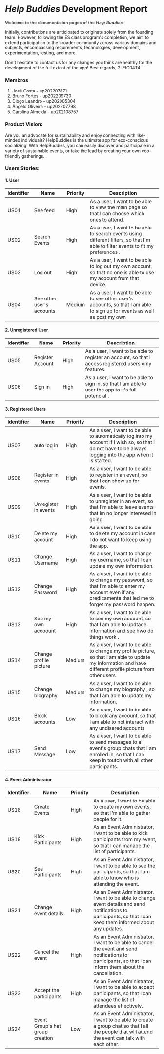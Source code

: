 # _Help Buddies_ Development Report

Welcome to the documentation pages of the _Help Buddies_!

Initially, contributions are anticipated to originate solely from the founding team. However, following the ES class program's completion, we aim to extend participation to the broader community across various domains and subjects, encompassing requirements, technologies, development, experimentation, testing, and more.

Don't hesitate to contact us for any changes you think are healthy for the development of the full extent of the app!
Best regards, 2LEIC04T4

### Membros

1. José Costa - up202207871 
2. Bruno Fortes - up202209730
4. Diogo Leandro - up202005304
3. Ângelo Oliveira - up202207798
5. Carolina Almeida - up202108757

### Product Vision:

Are you an advocate for sustainability and enjoy connecting with like-minded individuals? HelpBuddies is the ultimate app for eco-conscious socializing! With HelpBuddies, you can easily discover and participate in a variety of sustainable events, or take the lead by creating your own eco-friendly gatherings. 

### Users Stories:

#### 1. User

| Identifier |Name | Priority | Description |
|------------|-----|----------|-------------|
|  US01 |  See feed |  High |  As a user, I want to be able to view the main page so that I can choose which ones to attend. |
|  US02  | Search Events   |  High  |  As a user, I want to be able to search events using different filters, so that I'm able to filter events to fit my preferences .|
|  US03  | Log out   |  High  |  As a user, I want to be able to log out my own account, so that no one is able to use my acocunt from that device.|
| US04 | See other user's accounts | Medium | As a user, I want to be able  to see other user's accounts, so that I am able to sign up for events as well as post my own  |


#### 2. Unregistered User

| Identifier |Name | Priority | Description |
|------------|-----|----------|-------------|
|  US05  | Register Account   |  High  |  As a user, I want to be able to register an account, so that I access registered users only features.|
|  US06  | Sign in   |  High  |  As a user, I want to be able to sign in, so that I am able to user the app to it's full potencial .|


#### 3. Registered Users

| Identifier |Name | Priority | Description |
|------------|-----|----------|-------------|
|  US07  | auto log in   |  High  |  As a user, I want to be able to automatically log into my account if I wish so, so that I do not have to be always logging into the app when it is started.|
|  US08  | Register in events   |  High  |  As a user, I want to be able to register in an event, so that I can show up for events.|
|  US09  | Unregister in events   |  High  |  As a user, I want to be able to unregister in an event, so that I'm able to leave events that im no longer interesed in going.|
|  US10  | Delete my account   |  High  |  As a user, I want to be able to delete my account in case I do not want to keep using the app.  |
|  US11  | Change Username   |  High  |  As a user, I want to change my username, so that I can update my own information.  |
| US12 | Change Password | High | As a user, I want to be able to change my password, so that I'm able to enter my account even if any predicamente that led me to forget my password happen. |
|  US13  | See my own accoount   |  High  |  As a user, I want to be able to see my own account, so that I am able to updtade information and see hwo do things work .|
| US14 | Change profile picture | Medium | As a user, I want to be able to change my profile picture, so that I am able to update my information and have different profile picture from other users|
| US15 | Change biography | Medium | As a user, I want to be able to change my biography , so that I am able to update my information.|
| US16 | Block accounts | Low | As a user, I want to be able to block any account, so that I am able to not interact with any undisered accounts |
| US17 | Send Message | Low | As a user, I want to be able to send messages to all event's group chats that I am enrolled in, so that I can keep in toutch with all other participants. |


#### 4. Event Administrator

| Identifier |Name | Priority | Description |
|------------|-----|----------|-------------|
|  US18  | Create Events   |  High  |  As a user, I want to be able to create my own events, so that I'm able to gather people for it.|
|  US19  | Kick Participants  |  High  |  As an Event Administrator, I want to be able to kick participants from my event, so that I can manage the list of participants.|
| US20 | See Participants | High | As an Event Administrator, I want to be able to see the participants, so that I am able to know who is attending the event. |
| US21 | Change event details | High | As an Event Administrator, I want to be able to change event details and send notifications to participants, so that I can keep them informed about any updates.  |
| US22 | Cancel the event | High | As an Event Administrator, I want to be able to cancel the event and send notifications to participants, so that I can inform them about the cancellation.|
| US23 | Accept the participants | High | As an Event Administrator, I want to be able to accept participants, so that I can manage the list of attendees effectively.|
|  US24 |  Event Group's hat group creation |  Low |  As an Event Administrator, I want to be able to create a group chat so that I all the people that will attend the event can talk with each other.| 


